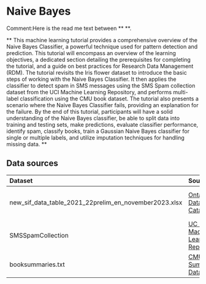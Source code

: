 # Naive Bayes

Comment:Here is the read me text between ** **. 

**
This machine learning tutorial provides a comprehensive overview of the Naive Bayes Classifier, a powerful technique used for pattern detection and prediction. This tutorial will encompass an overview of the learning objectives, a dedicated section detailing the prerequisites for completing the tutorial, and a guide on best practices for Research Data Management (RDM).
 The tutorial revisits the Iris flower dataset to introduce the basic steps of working with the Naive Bayes Classifier. It then applies the classifier to detect spam in SMS messages using the SMS Spam collection dataset from the UCI Machine Learning Repository, and performs multi-label classification using the CMU book dataset. The tutorial also presents a scenario where the Naive Bayes Classifier fails, providing an explanation for the failure. By the end of this tutorial, participants will have a solid understanding of the Naive Bayes classifier, be able to split data into training and testing sets, make predictions, evaluate classifier performance, identify spam, classify books, train a Gaussian Naive Bayes classifier for single or multiple labels, and utilize imputation techniques for handling missing data.
**

## Data sources

| Dataset      | Source    | Licence |
|:-------------|:----------|:--------|
| new_sif_data_table_2021_22prelim_en_november2023.xlsx | [Ontario Data Catalogue](https://data.ontario.ca/dataset/school-information-and-student-demographics/resource/e0e90bd5-d662-401a-a6d2-60d69ac89d14)      | Open Government Licence – Ontario |
| SMSSpamCollection | [UC Irvine Machine Learning Repository](https://doi.org/10.24432/C5CC84) | CC-BY 4.0 |
| booksummaries.txt | [CMU Book Summary Dataset](https://www.cs.cmu.edu/~dbamman/booksummaries.html) | CC-BY-SA 3.0 |
